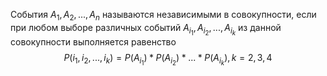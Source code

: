 События $A_{1},A_{2},...,A_{n}$ называются независимыми в совокупности, если при любом выборе различных событий $A_{i_{1}},A_{i_{2}},...,A_{i_{k}}$ из данной совокупности выполняется равенство $$P(i_{1},i_{2},...,i_{k})=P(A_{i_{1}})*P(A_{i_{2}})*...*P(A_{i_{k}}),k =2,3,4$$